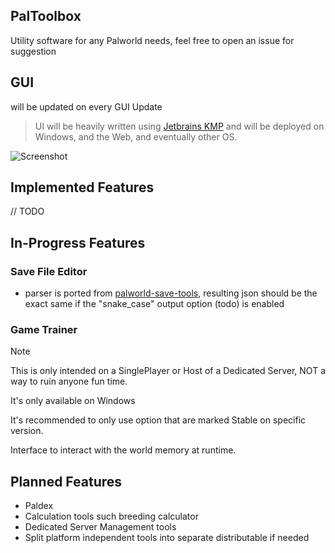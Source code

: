 ## PalToolbox
Utility software for any Palworld needs, feel free to open an issue for suggestion

## GUI
will be updated on every GUI Update

> UI will be heavily written using [Jetbrains KMP](https://www.jetbrains.com/kotlin-multiplatform/) and will be deployed on Windows, and the Web, and eventually other OS.

![Screenshot](https://github.com/flammky/PalToolbox/assets/94031495/788152fe-f18b-4754-951f-cc7e751caf13)

## Implemented Features
// TODO

## In-Progress Features

### Save File Editor
- parser is ported from [palworld-save-tools](https://github.com/cheahjs/palworld-save-tools),
  resulting json should be the exact same if the "snake_case" output option (todo) is enabled

### Game Trainer
> [!NOTE]
> This is only intended on a SinglePlayer or Host of a Dedicated Server, NOT a way to ruin anyone fun time.
>
> It's only available on Windows
>
> It's recommended to only use option that are marked Stable on specific version.

Interface to interact with the world memory at runtime.

## Planned Features
- Paldex
- Calculation tools such breeding calculator
- Dedicated Server Management tools
- Split platform independent tools into separate distributable if needed

